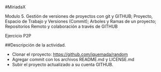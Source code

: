 #MiriadaX

Modulo 5. Gestión de versiones de proyectos con git y GITHUB; Proyecto, Espacio de Trabajo y Versiones (Commit); Arboles y Ramas de un proyecto; Repositorios Remoto y colaboración a través de GITHUB

Ejercicio P2P

##Descripción de la actividad.

* Clonar el rproyecto: https://github.com/jquemada/random
* Agregar commit con los archivos README.md y LICENSE.md
* Subir el proyecto actualizado a su cuenta GITHUB.
